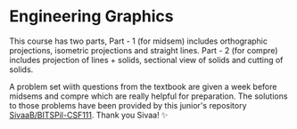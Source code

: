 # Engineering Graphics

This course has two parts, Part - 1 (for midsem) includes orthographic projections, isometric projections and straight lines. Part - 2 (for compre) includes projection of lines + solids, sectional view of solids and cutting of solids. 

A problem set wiith questions from the textbook are given a week before midsems and compre which are really helpful for preparation. The solutions to those problems have been provided by this junior's repository [SivaaB/BITSPil-CSF111](https://github.com/SivaaB/BITSPil-CSF111). Thank you Sivaa! ✨